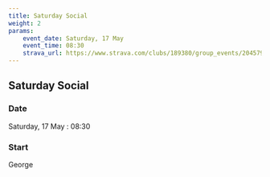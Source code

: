 ```yaml
---
title: Saturday Social
weight: 2
params:
    event_date: Saturday, 17 May
    event_time: 08:30
    strava_url: https://www.strava.com/clubs/189380/group_events/2045796
---
```


## Saturday Social 



### Date

Saturday, 17 May : 08:30

### Start

George 


